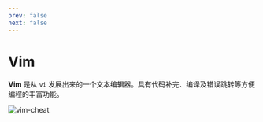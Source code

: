 ```yaml
---
prev: false
next: false
---
```


# Vim

**Vim** 是从 `vi` 发展出来的一个文本编辑器。具有代码补完、编译及错误跳转等方便编程的丰富功能。

<img :src="$withBase('/images/vim/vi-vim-cheat-sheet-sch.gif')" alt="vim-cheat">
